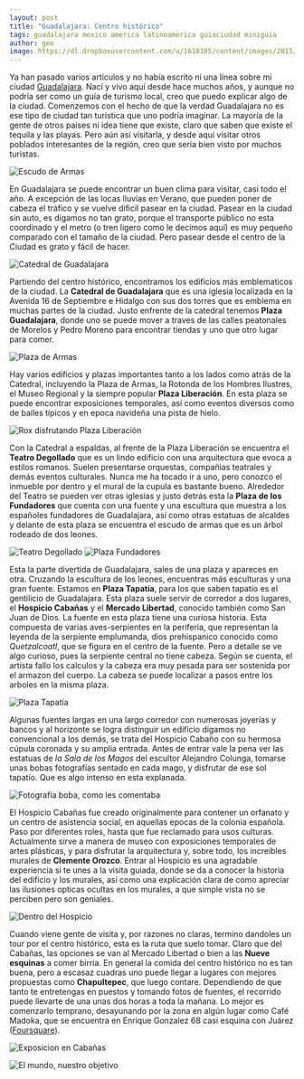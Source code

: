```yaml
---
layout: post
title: "Guadalajara: Centro histórico"
tags: guadalajara mexico america latinoamerica guiaciudad miniguia
author: geo
image: https://dl.dropboxusercontent.com/u/1610385/content/images/2015/02/DSC03335.JPG
---
```

Ya han pasado varios artículos y no había escrito ni una línea sobre mi ciudad [Guadalajara](/tag/guadalajara). Nací y vivo aquí desde hace muchos años, y aunque no podría ser como un guía de turismo local, creo que puedo explicar algo de la ciudad. Comenzemos con el hecho de que la verdad Guadalajara no es ese tipo de ciudad tan turistica que uno podría imaginar. La mayoría de la gente de otros paises ni idea tiene que existe, claro que saben que existe el tequila y las playas. Pero aún así visitarla, y desde aquí visitar otros poblados interesantes de la región, creo que sería bien visto por muchos turistas.

![Escudo de Armas](https://dl.dropboxusercontent.com/u/1610385/content/images/2015/02/DSC08653.JPG)

En Guadalajara se puede encontrar un buen clima para visitar, casi todo el año. A excepción de las locas lluvias en Verano, que pueden poner de cabeza el tráfico y se vuelve dificil pasear en la ciudad. Pasear en la ciudad sin auto, es digamos no tan grato, porque el transporte público no esta coordinado y el metro (o tren ligero como le decimos aquí) es muy pequeño comparado con el tamaño de la ciudad. Pero pasear desde el centro de la Ciudad es grato y fácil de hacer.

![Catedral de Guadalajara](https://dl.dropboxusercontent.com/u/1610385/content/images/2015/02/DSC03335.JPG)

Partiendo del centro histórico, encontramos los edificios más emblematicos de la ciudad. La **Catedral de Guadalajara** que es una iglesia localizada en la Avenida 16 de Septiembre e Hidalgo con sus dos torres que es emblema en muchas partes de la ciudad. Justo enfrente de la catedral tenemos **Plaza Guadalajara**, donde uno se puede mover a traves de las calles peatonales de Morelos y Pedro Moreno para encontrar tiendas y uno que otro lugar para comer.

![Plaza de Armas](https://dl.dropboxusercontent.com/u/1610385/content/images/2015/02/DSC00086.JPG)

Hay varios edificios y plazas importantes tanto a los lados como atrás de la Catedral, incluyendo la Plaza de Armas, la Rotonda de los Hombres Ilustres, el Museo Regional y la siempre popular **Plaza Liberación**. En esta plaza se puede encontrar exposiciones temporales, así como eventos diversos como de bailes típicos y en epoca navideña una pista de hielo.

![Rox disfrutando Plaza Liberación](https://dl.dropboxusercontent.com/u/1610385/content/images/2015/02/DSC03334.JPG)

Con la Catedral a espaldas, al frente de la Plaza Liberación se encuentra el **Teatro Degollado** que es un lindo edificio con una arquitectura que evoca a estilos romanos. Suelen presentarse orquestas, compañias teatrales y demás eventos culturales. Nunca me ha tocado ir a uno, pero conozco el inmueble por dentro y el mural de la cupula es bastante bueno. Alrededor del Teatro se pueden ver otras iglesias y justo detrás esta la **Plaza de los Fundadores** que cuenta con una fuente y una escultura que muestra a los españoles fundadores de Guadalajara, así como otras estatuas de alcaldes y delante de esta plaza se encuentra el escudo de armas que es un árbol rodeado de dos leones.

![Teatro Degollado](https://dl.dropboxusercontent.com/u/1610385/content/images/2015/02/HPIM1126.JPG)
![Plaza Fundadores](https://dl.dropboxusercontent.com/u/1610385/content/images/2015/02/HPIM1123.JPG)

Esta la parte divertida de Guadalajara, sales de una plaza y apareces en otra. Cruzando la escultura de los leones, encuentras más esculturas y una gran fuente. Estamos en **Plaza Tapatía**, para los que saben tapatío es el gentilicio de Guadalajara. Esta plaza suele servir de corredor a dos lugares, el **Hospicio Cabañas** y el **Mercado Libertad**, conocido también como San Juan de Dios. La fuente en esta plaza tiene una curiosa historia. Esta compuesta de varias aves-serpientes en la periferia, que representan la leyenda de la serpiente emplumanda, dios prehispanico conocido como *Quetzalcoatl*, que se figura en el centro de la fuente. Pero a detalle se ve algo curioso, pues la serpiente central no tiene cabeza. Según se cuenta, el artista fallo los calculos y la cabeza era muy pesada para ser sostenida por el armazon del cuerpo. La cabeza se puede localizar a pasos entre los arboles en la misma plaza.

![Plaza Tapatía](https://dl.dropboxusercontent.com/u/1610385/content/images/2015/02/DSC00030.JPG)

Algunas fuentes largas en una largo corredor con numerosas joyerías y bancos y al horizonte se logra distinguir un edificio digamos no convencional a los demás, se trata del Hospicio Cabaño con su hermosa cúpula coronada y su amplia entrada. Antes de entrar vale la pena ver las estatuas de *la Sala de los Magos* del escultor Alejandro Colunga, tomarse unas bobas fotografías sentado en cada mago, y disfrutar de ese sol tapatío. Que es algo intenso en esta explanada.

![Fotografía boba, como les comentaba](https://dl.dropboxusercontent.com/u/1610385/content/images/2015/02/DSC08659.JPG)

El Hospicio Cabañas fue creado originalmente para contener un orfanato y un centro de asistencia social, en aquellas epocas de la colonia española. Paso por diferentes roles, hasta que fue reclamado para usos culturas. Actualmente sirve a manera de museo con exposiciones temporales de artes plásticas, y para disfrutar la arquitectura y, sobre todo, los increibles murales de **Clemente Orozco**. Entrar al Hospicio es una agradable experiencia si te unes a la visita guiada, donde se da a conocer la historia del edificio y los murales, así como una explicación clara de como apreciar las ilusiones opticas ocultas en los murales, a que simple vista no se perciben pero son geniales.

![Dentro del Hospicio](https://dl.dropboxusercontent.com/u/1610385/content/images/2015/02/2014-08-03-11-48-54.jpg)

Cuando viene gente de visita y, por razones no claras, termino dandoles un tour por el centro histórico, esta es la ruta que suelo tomar. Claro que del Cabañas, las opciones se van al Mercado Libertad o bien a las **Nueve esquinas** a comer birria. En general la comida del centro histórico no es tan buena, pero a escasaz cuadras uno puede llegar a lugares con mejores propuestas como **Chapultepec**, que luego contare. Dependiendo de que tanto te entretengas en puestos y tomando fotos de fuentes, el recorrido puede llevarte de una unas dos horas a toda la mañana. Lo mejor es comenzarlo temprano, desayunando por la zona en algún lugar como Café Madoka, que se encuentra en Enrique Gonzalez 68 casi esquina con Juárez ([Foursquare](https://foursquare.com/v/madoka/4c4999279f2ad13a22d48153)).

![Exposicion en Cabañas](https://dl.dropboxusercontent.com/u/1610385/content/images/2015/02/2014-08-03-11-43-14.jpg)

![El mundo, nuestro objetivo](https://dl.dropboxusercontent.com/u/1610385/content/images/2015/02/2014-12-07-11-45-48.jpg)
